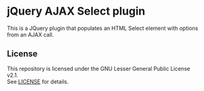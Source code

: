 # jQuery AJAX Select plugin
This is a JQuery plugin that populates an HTML Select element with options from an AJAX call.

## License
This repository is licensed under the GNU Lesser General Public License v2.1.  
See [LICENSE](LICENSE) for details.
